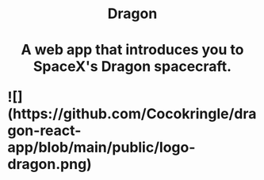 <h1 align="center">Dragon<h1>
<p align="center">A web app that introduces you to SpaceX's Dragon spacecraft.<p>
![](https://github.com/Cocokringle/dragon-react-app/blob/main/public/logo-dragon.png)
